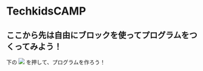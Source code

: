 # TechkidsCAMP

## ここから先は自由にブロックを使ってプログラムをつくってみよう！

下の
![](https://raw.githubusercontent.com/camp-minecraft/TechkidsCampTutorial/master/images/finishbutton.png)
を押して、プログラムを作ろう！